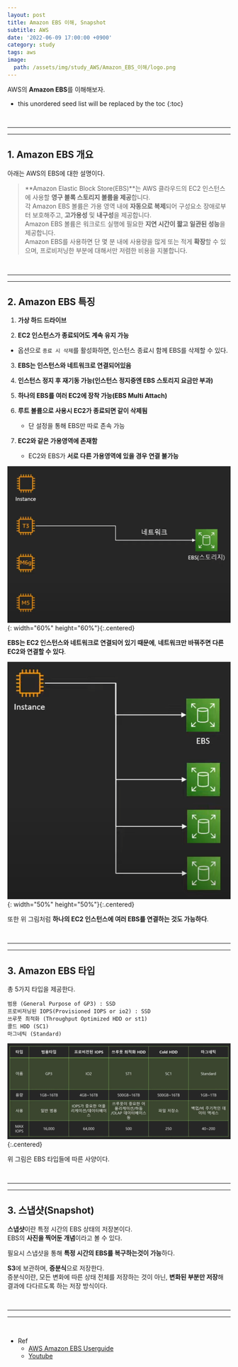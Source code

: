 ```yaml
---
layout: post
title: Amazon EBS 이해, Snapshot
subtitle: AWS
date: '2022-06-09 17:00:00 +0900'
category: study
tags: aws
image:
  path: /assets/img/study_AWS/Amazon_EBS_이해/logo.png
---
```


AWS의 **Amazon EBS**를 이해해보자.

<!--more-->

* this unordered seed list will be replaced by the toc
{:toc}

<br>
<hr/>
<hr/>

## 1. Amazon EBS 개요

아래는 AWS의 EBS에 대한 설명이다.

> **Amazon Elastic Block Store(EBS)**는 AWS 클라우드의 EC2 인스턴스에 사용할 **영구 블록 스토리지 볼륨을 제공**합니다.<br>
> 각 Amazon EBS 볼륨은 가용 영역 내에 **자동으로 복제**되어 구성요소 장애로부터 보호해주고, **고가용성** 및 **내구성**을 제공합니다.<br>
> Amazon EBS 볼륨은 워크로드 실행에 필요한 **지연 시간이 짧고 일관된 성능**을 제공합니다.<br>
> Amazon EBS를 사용하면 단 몇 분 내에 사용량을 많게 또는 적게 **확장**할 수 있으며, 프로비저닝한 부분에 대해서만 저렴한 비용을 지불합니다.

<br>
<hr/>
<hr/>

## 2. Amazon EBS 특징

1. **가상 하드 드라이브**

2. **EC2 인스턴스가 종료되어도 계속 유지 가능**
  + 옵션으로 `종료 시 삭제`를 활성화하면, 인스턴스 종료시 함께 EBS를 삭제할 수 있다.

3. **EBS는 인스턴스와 네트워크로 연결되어있음**

4. **인스턴스 정지 후 재기동 가능(인스턴스 정지중엔 EBS 스토리지 요금만 부과)**

5. **하나의 EBS를 여러 EC2에 장착 가능(EBS Multi Attach)**

6. **루트 볼륨으로 사용시 EC2가 종료되면 같이 삭제됨**
    + 단 설정을 통해 EBS만 따로 존속 가능

7. **EC2와 같은 가용영역에 존재함**
    + EC2와 EBS가 **서로 다른 가용영역에 있을 경우 연결 불가능**

![EBS_connect1](/assets/img/study_AWS/Amazon_EBS_이해/EBS_connect1.png){: width="60%" height="60%"}{:.centered}

**EBS는 EC2 인스턴스와 네트워크로 연결되어 있기 때문에**, **네트워크만 바꿔주면 다른 EC2와 연결할 수 있다**.

![EBS_connect2](/assets/img/study_AWS/Amazon_EBS_이해/EBS_connect2.png){: width="50%" height="50%"}{:.centered}

또한 위 그림처럼 **하나의 EC2 인스턴스에 여러 EBS를 연결하는 것도 가능하다**.

<br>
<hr/>
<hr/>

## 3. Amazon EBS 타입

총 5가지 타입을 제공한다.

    범용 (General Purpose of GP3) : SSD
    프로비저닝된 IOPS(Provisioned IOPS or io2) : SSD
    쓰루풋 최적화 (Throughput Optimized HDD or st1)
    콜드 HDD (SC1)
    마그네틱 (Standard)

![EBS_connect2](/assets/img/study_AWS/Amazon_EBS_이해/EBS_types.png){:.centered}

위 그림은 EBS 타입들에 따른 사양이다.

<br>
<hr/>
<hr/>

## 3. 스냅샷(Snapshot)

**스냅샷**이란 특정 시간의 EBS 상태의 저장본이다.<br>
EBS의 **사진을 찍어둔 개념**이라고 볼 수 있다.

필요시 스냅샷을 통해 **특정 시간의 EBS를 복구하는것이 가능**하다.

**S3**에 보관하며, **증분식**으로 저장한다.<br>
증분식이란, 모든 변화에 따른 상태 전체를 저장하는 것이 아닌, **변화된 부분만 저장**해 결과에 다다르도록 하는 저장 방식이다.

<br>
<hr/>
<hr/>
<br>

* Ref
  - [AWS Amazon EBS Userguide](https://docs.aws.amazon.com/ko_kr/AWSEC2/latest/UserGuide/AmazonEBS.html)
  - [Youtube](https://youtu.be/N8TB_6AbaM4)